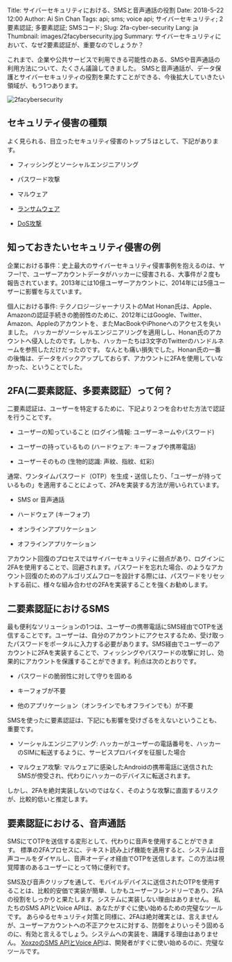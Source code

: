 Title: サイバーセキュリティにおける、SMSと音声通話の役割
Date: 2018-5-22 12:00
Author: Ai Sin Chan
Tags: api; sms; voice api; サイバーセキュリティ; 2要素認証; 多要素認証; SMSコード; 
Slug: 2fa-cyber-security
Lang: ja
Thumbnail: images/2facybersecurity.jpg
Summary: サイバーセキュリティにおいて、なぜ2要素認証が、重要なのでしょうか？

これまで、企業や公共サービスで利用できる可能性のある、SMSや音声通話の利用方法について、たくさん議論してきました。
SMSと音声通話が、データ保護とサイバーセキュリティの役割を果たすことができる、今後拡大していきたい領域が、もう1つあります。

![2facybersecurity](/images/2facybersecurity.jpg)

## セキュリティ侵害の種類

よく見られる、目立ったセキュリティ侵害のトップ５はとして、下記があります。

* フィッシングとソーシャルエンジニアリング

* パスワード攻撃

* マルウェア

* [ランサムウェア](https://www.npa.go.jp/cyber/ransom/main1.html)

* [DoS攻撃](https://ja.wikipedia.org/wiki/DoS%E6%94%BB%E6%92%83)

## 知っておきたいセキュリティ侵害の例

企業における事件：史上最大のサイバーセキュリティ侵害事例を抱えるのは、ヤフー!で、ユーザーアカウントデータがハッカーに侵害される、大事件が２度も報告されています。2013年には10億ユーザーアカウントに、2014年には5億ユーザーに影響を与えています。

個人における事件: テクノロジージャーナリストのMat Honan氏は、Apple、Amazonの認証手続きの脆弱性のために、2012年にはGoogle、Twitter、Amazon、Appleのアカウントを、またMacBookやiPhoneへのアクセスを失いました。 ハッカーがソーシャルエンジニアリングを適用しし、Honan氏のアカウントへ侵入したのです。しかも、ハッカーたちは3文字のTwitterのハンドルネームを参照しただけだったのです。 なんとも痛い損失でした。Honan氏の一番の後悔は、データをバックアップしておらず、アカウントに2FAを使用していなかった、ということでした。


## 2FA(二要素認証、多要素認証）って何？

二要素認証は、ユーザーを特定するために、下記より２つを合わせた方法で認証を行うことです。

* ユーザーの知っていること (ログイン情報: ユーザーネームやパスワード)

* ユーザーの持っているもの (ハードウェア: キーフォブや携帯電話)

* ユーザーそのもの (生物的認識: 声紋、指紋、虹彩)

通常、ワンタイムパスワード（OTP）を生成・送信したり、「ユーザーが持っているもの」を適用することによって、2FAを実装する方法が用いられています。

* SMS or 音声通話

* ハードウェア (キーフォブ)

* オンラインアプリケーション

* オフラインアプリケーション

アカウント回復のプロセスではサイバーセキュリティに弱点があり、ログインに2FAを使用することで、回避されます。パスワードを忘れた場合、のようなアカウント回復のためのアルゴリズムフローを設計する際には、パスワードをリセットする前に、様々な組み合わせの2FAを実装することを強くお勧めします。



## 二要素認証におけるSMS

最も便利なソリューションの1つは、ユーザーの携帯電話にSMS経由でOTPを送信することです。ユーザーは、自分のアカウントにアクセスするため、受け取ったパスワードをポータルに入力する必要があります。SMS経由でユーザーのアカウントに2FAを実装することで、フィッシングやパスワードの攻撃に対し、効果的にアカウントを保護することができます。利点は次のとおりです。


* パスワードの脆弱性に対して守りを固める

* キーフォブが不要

* 他のアプリケーション（オンラインでもオフラインでも）が不要

SMSを使ったに要素認証は、下記にも影響を受けざるをえないということも、重要です。

* ソーシャルエンジニアリング: ハッカーがユーザーの電話番号を、ハッカーのSIMに転送するように、サービスプロバイダを征服した場合

* マルウェア攻撃: マルウェアに感染したAndroidの携帯電話に送信されたSMSが傍受され、代わりにハッカーのデバイスに転送されます。

しかし、2FAを絶対実装しないのではなく、そのような攻撃に直面するリスクが、比較的低いと推定します。

## 要素認証における、音声通話

SMSにてOTPを送信する変形として、代わりに音声を使用することができます。 標準の2FAプロセスに、テキスト読み上げ機能を適用すると、システムは音声コールをダイヤルし、音声オーディオ経由でOTPを送信します。この方法は視覚障害のあるユーザーにとって特に便利です。

SMS及び音声クリップを通して、モバイルデバイスに送信されたOTPを使用することは、比較的安価で実装が簡単、しかもユーザーフレンドリーであり、2FAの役割をしっかりと果たします。システムに実装しない理由はありません。 私たちのSMS APIとVoice APIは、あなたがすぐに使い始めるための完璧なツールです。
あらゆるセキュリティ対策と同様に、2FAは絶対確実とは、言えませんが、ユーザーアカウントへの不正アクセスに対する、防御をよりいっそう固めるのに、有効と言えるでしょう。システムへの実装を、躊躇する理由はありません。 [XoxzoのSMS APIとVoice API](https://www.xoxzo.com/ja/)は、開発者がすぐに使い始めるのに、完璧なツールです。
